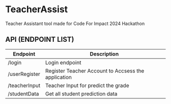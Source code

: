 # TeacherAssist
Teacher Assistant tool made for Code For Impact 2024 Hackathon



## API (ENDPOINT LIST)

| Endpoint     | Description |
| ----------- | ----------- |
| /login          | Login endpoint                                             |
| /userRegister   | Register Teacher Account to Accsess the application        |
| /teacherInput   | Teacher Input for predict the grade                        |
| /studentData    | Get all student prediction data                            |